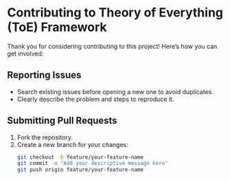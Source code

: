 # Contributing to Theory of Everything (ToE) Framework

Thank you for considering contributing to this project! Here’s how you can get involved:

## Reporting Issues
- Search existing issues before opening a new one to avoid duplicates.
- Clearly describe the problem and steps to reproduce it.

## Submitting Pull Requests
1. Fork the repository.
2. Create a new branch for your changes:
   ```bash
   git checkout -b feature/your-feature-name
   git commit -m "Add your descriptive message here"
   git push origin feature/your-feature-name
